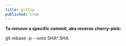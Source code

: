 ```yaml
---
title: gittip
published: true
---
```

**To remove a specific commit, aka reverse cherry-pick:**

git rebase -p --onto SHA^ SHA
